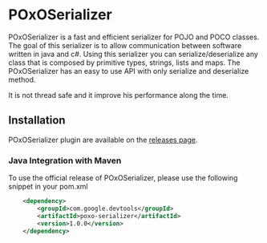 POxOSerializer
==============

POxOSerializer is a fast and efficient serializer for POJO and POCO classes. The goal of this serializer is to allow communication between software written in java and c#. 
Using this serializer you can serialize/deserialize any class that is composed by primitive types, strings, lists and maps. 
The POxOSerializer has an easy to use API with only serialize and deserialize method.

It is not thread safe and it improve his performance along the time.


## Installation

POxOSerializer plugin are available on the [releases page](https://github.com/ggerla/poxoserializer/releases). 

### Java Integration with Maven

To use the official release of POxOSerializer, please use the following snippet in your pom.xml

```xml
    <dependency>
		<groupId>com.google.devtools</groupId>
		<artifactId>poxo-serializer</artifactId>
		<version>1.0.0</version>
	</dependency>
```